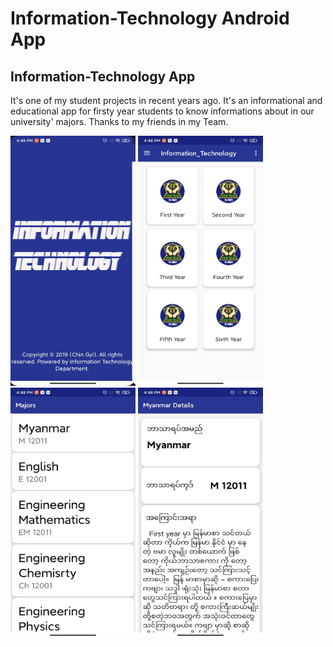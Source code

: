 # Information-Technology Android App
<h2>Information-Technology App</h2>

<p>It's one of my student projects in recent years ago. It's an informational and educational app for firsty year students to know informations about in our university' majors.
Thanks to my friends in my Team.</p>

<p> <img name = "Home Screen I" src="https://github.com/ChinGyi2019/MovieApp--Android-CleanArchitecture-/blob/main/dummy/it/224148885_156904296545834_6101921908021020061_n.jpg" width="200" height="400" />
  
<img name = "Home Screen I" src="https://github.com/ChinGyi2019/MovieApp--Android-CleanArchitecture-/blob/main/dummy/it/223487354_4468604183171011_1591722789952390044_n.jpg" width="200" height="400" />
  
  <img name = "Home Screen I" src="https://github.com/ChinGyi2019/MovieApp--Android-CleanArchitecture-/blob/main/dummy/it/222962379_412791100118750_981765677237921943_n.jpg" width="200" height="400" />
  
<img name = "Home Screen I" src="https://github.com/ChinGyi2019/MovieApp--Android-CleanArchitecture-/blob/main/dummy/it/225760318_826235194752368_4747735134347048965_n.jpg" width="200" height="400" />
 
</p>



